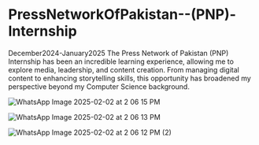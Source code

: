 # PressNetworkOfPakistan--(PNP)-Internship
 December2024-January2025
The Press Network of Pakistan (PNP) Internship has been an incredible learning experience, allowing me to explore media, leadership, and content creation. From managing digital content to enhancing storytelling skills, this opportunity has broadened my perspective beyond my Computer Science background.

![WhatsApp Image 2025-02-02 at 2 06 15 PM](https://github.com/user-attachments/assets/ae0cad18-0f34-48de-85c0-8338aa63fba1)

![WhatsApp Image 2025-02-02 at 2 06 13 PM](https://github.com/user-attachments/assets/bb5f098a-1871-4458-9291-c32d82db1268)

![WhatsApp Image 2025-02-02 at 2 06 12 PM (2)](https://github.com/user-attachments/assets/effae76c-6313-4382-b201-155250c51bd6)




